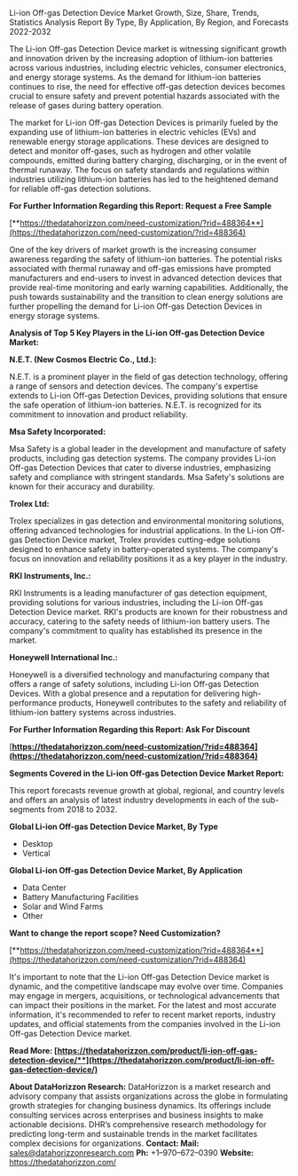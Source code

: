 ﻿Li-ion Off-gas Detection Device Market Growth, Size, Share, Trends, Statistics Analysis Report By Type, By Application, By Region, and Forecasts 2022-2032

The Li-ion Off-gas Detection Device market is witnessing significant growth and innovation driven by the increasing adoption of lithium-ion batteries across various industries, including electric vehicles, consumer electronics, and energy storage systems. As the demand for lithium-ion batteries continues to rise, the need for effective off-gas detection devices becomes crucial to ensure safety and prevent potential hazards associated with the release of gases during battery operation.

The market for Li-ion Off-gas Detection Devices is primarily fueled by the expanding use of lithium-ion batteries in electric vehicles (EVs) and renewable energy storage applications. These devices are designed to detect and monitor off-gases, such as hydrogen and other volatile compounds, emitted during battery charging, discharging, or in the event of thermal runaway. The focus on safety standards and regulations within industries utilizing lithium-ion batteries has led to the heightened demand for reliable off-gas detection solutions.

**For Further Information Regarding this Report: Request a Free Sample**

[**https://thedatahorizzon.com/need-customization/?rid=488364**](https://thedatahorizzon.com/need-customization/?rid=488364) 

One of the key drivers of market growth is the increasing consumer awareness regarding the safety of lithium-ion batteries. The potential risks associated with thermal runaway and off-gas emissions have prompted manufacturers and end-users to invest in advanced detection devices that provide real-time monitoring and early warning capabilities. Additionally, the push towards sustainability and the transition to clean energy solutions are further propelling the demand for Li-ion Off-gas Detection Devices in energy storage systems.

**Analysis of Top 5 Key Players in the Li-ion Off-gas Detection Device Market:**

**N.E.T. (New Cosmos Electric Co., Ltd.):**

N.E.T. is a prominent player in the field of gas detection technology, offering a range of sensors and detection devices. The company's expertise extends to Li-ion Off-gas Detection Devices, providing solutions that ensure the safe operation of lithium-ion batteries. N.E.T. is recognized for its commitment to innovation and product reliability.

**Msa Safety Incorporated:**

Msa Safety is a global leader in the development and manufacture of safety products, including gas detection systems. The company provides Li-ion Off-gas Detection Devices that cater to diverse industries, emphasizing safety and compliance with stringent standards. Msa Safety's solutions are known for their accuracy and durability.

**Trolex Ltd:**

Trolex specializes in gas detection and environmental monitoring solutions, offering advanced technologies for industrial applications. In the Li-ion Off-gas Detection Device market, Trolex provides cutting-edge solutions designed to enhance safety in battery-operated systems. The company's focus on innovation and reliability positions it as a key player in the industry.

**RKI Instruments, Inc.:**

RKI Instruments is a leading manufacturer of gas detection equipment, providing solutions for various industries, including the Li-ion Off-gas Detection Device market. RKI's products are known for their robustness and accuracy, catering to the safety needs of lithium-ion battery users. The company's commitment to quality has established its presence in the market.

**Honeywell International Inc.:**

Honeywell is a diversified technology and manufacturing company that offers a range of safety solutions, including Li-ion Off-gas Detection Devices. With a global presence and a reputation for delivering high-performance products, Honeywell contributes to the safety and reliability of lithium-ion battery systems across industries.

**For Further Information Regarding this Report: Ask For Discount**

[**https://thedatahorizzon.com/need-customization/?rid=488364](https://thedatahorizzon.com/need-customization/?rid=488364)** 

**Segments Covered in the Li-ion Off-gas Detection Device Market Report:**

This report forecasts revenue growth at global, regional, and country levels and offers an analysis of latest industry developments in each of the sub-segments from 2018 to 2032.

**Global Li-ion Off-gas Detection Device Market, By Type**

- Desktop
- Vertical

**Global Li-ion Off-gas Detection Device Market, By Application**

- Data Center
- Battery Manufacturing Facilities
- Solar and Wind Farms
- Other

**Want to change the report scope? Need Customization?**

[**https://thedatahorizzon.com/need-customization/?rid=488364**](https://thedatahorizzon.com/need-customization/?rid=488364) 

It's important to note that the Li-ion Off-gas Detection Device market is dynamic, and the competitive landscape may evolve over time. Companies may engage in mergers, acquisitions, or technological advancements that can impact their positions in the market. For the latest and most accurate information, it's recommended to refer to recent market reports, industry updates, and official statements from the companies involved in the Li-ion Off-gas Detection Device market.

**Read More: [https://thedatahorizzon.com/product/li-ion-off-gas-detection-device/**](https://thedatahorizzon.com/product/li-ion-off-gas-detection-device/)**

**About DataHorizzon Research:**DataHorizzon is a market research and advisory company that assists organizations across the globe in formulating growth strategies for changing business dynamics. Its offerings include consulting services across enterprises and business insights to make actionable decisions. DHR’s comprehensive research methodology for predicting long-term and sustainable trends in the market facilitates complex decisions for organizations.**Contact:Mail:** <sales@datahorizzonresearch.com> **Ph:** +1–970–672–0390**Website:** <https://thedatahorizzon.com/> 



